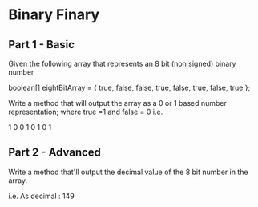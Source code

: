 <h1>Binary Finary</h1>

<h2>Part 1 - Basic</h2>

Given the following array that represents an 8 bit (non signed) binary number 

boolean[] eightBitArray = { true, false, false, true, false, true, false, true };

Write a method that will output the array as a 0 or 1 based number representation; where true =1 and false = 0 i.e. 

1 0 0 1 0 1 0 1

<h2>Part 2 - Advanced</h2>

Write a method that'll output the decimal value of the 8 bit number in the array.

i.e.  As decimal : 149


